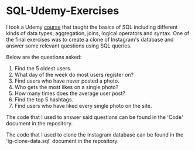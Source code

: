 # SQL-Udemy-Exercises

I took a Udemy [course](https://www.udemy.com/the-ultimate-mysql-bootcamp-go-from-sql-beginner-to-expert/learn/v4/) that taught the basics of SQL including different kinds of data types, aggregation, joins, logical operators and syntax. One of the final exercises was to create a clone of Instagram's database and answer some relevant questions using SQL queries.

Below are the questions asked:

1. Find the 5 oldest users.
2. What day of the week do most users register on?
3. Find users who have never posted a photo.
4. Who gets the most likes on a single photo?
5. How many times does the average user post?
6. Find the top 5 hashtags.
7. Find users who have liked every single photo on the site.

The code that I used to answer said questions can be found in the 'Code' document in the repository.

The code that I used to clone the Instagram database can be found in the 'ig-clone-data.sql' document in the repository.
